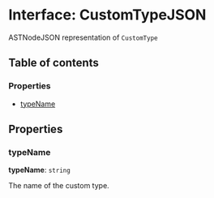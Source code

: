 # Interface: CustomTypeJSON

ASTNodeJSON representation of `CustomType`

## Table of contents

### Properties

* [typeName](/auto-docs/variable-plugin/interfaces/CustomTypeJSON.md#typename)

## Properties

### typeName

**typeName**: `string`

The name of the custom type.
